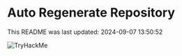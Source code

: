 # Auto Regenerate Repository

This README was last updated: 2024-09-07 13:50:52

 ![TryHackMe](https://tryhackme.com/badge/533634)